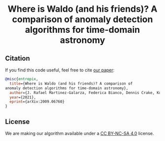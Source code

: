 <h1 align="center">Where is Waldo (and his friends)? A comparison of
anomaly detection algorithms for time-domain astronomy</h1>

## Citation

If you find this code useful, feel free to cite [our paper](https://arxiv.org/pdf/2009.06760.pdf):

```bibtex
@misc{entropix,
  title={Where is Waldo (and his friends)? A comparison of
anomaly detection algorithms for time-domain astronomy},
  author={J. Rafael Martinez-Galarza, Federica Bianco, Dennis Crake, Kushal Tirumala, Ashish A. Mahabal, Matthew J. Graham, Daniel Giles},
  year={2021},
  eprint={arXiv:2009.06760}
}
```

## License

We are making our algorithm available under a [CC BY-NC-SA 4.0](https://creativecommons.org/licenses/by-nc-sa/4.0/) license.
